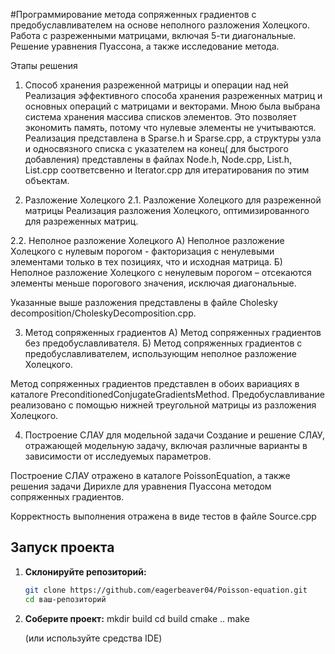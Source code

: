 #Программирование метода сопряженных градиентов с предобуславливателем на основе неполного разложения Холецкого. Работа с разреженными матрицами, включая 5-ти диагональные. Решение уравнения Пуассона, а также исследование метода.

Этапы решения
1. Способ хранения разреженной матрицы и операции над ней
Реализация эффективного способа хранения разреженных матриц и основных операций с матрицами и векторами.
Мною была выбрана система хранения массива списков элементов. Это позволяет экономить память, потому что нулевые элементы не учитываются. Реализация представлена в Sparse.h и Sparse.cpp, а структуры узла и односвязного списка с указателем на конец( для быстрого добавления) представлены в файлах Node.h, Node.cpp, List.h, List.cpp соответсвенно и Iterator.cpp для итератирования по этим объектам. 

2. Разложение Холецкого
2.1. Разложение Холецкого для разреженной матрицы
Реализация разложения Холецкого, оптимизированного для разреженных матриц.

2.2. Неполное разложение Холецкого
A) Неполное разложение Холецкого с нулевым порогом - факторизация с ненулевыми элементами только в тех позициях, что и исходная матрица.
Б) Неполное разложение Холецкого с ненулевым порогом – отсекаются элементы меньше порогового значения, исключая диагональные.

Указанные выше разложения представлены в файле Cholesky decomposition/CholeskyDecomposition.cpp.

3. Метод сопряженных градиентов
А) Метод сопряженных градиентов без предобуславливателя.
Б) Метод сопряженных градиентов с предобуславливателем, использующим неполное разложение Холецкого.

Метод сопряженных градиентов представлен в обоих вариациях в каталоге PreconditionedConjugateGradientsMethod. Предобуславливание реализовано с помощью нижней треугольной матрицы из разложения Холецкого. 

4. Построение СЛАУ для модельной задачи 
Создание и решение СЛАУ, отражающей модельную задачу, включая различные варианты в зависимости от исследуемых параметров.

Построение СЛАУ отражено в каталоге PoissonEquation, а также решения задачи Дирихле для уравнения Пуассона методом сопряженных градиентов.

Корректность выполнения отражена в виде тестов в файле Source.cpp

## Запуск проекта

1. **Склонируйте репозиторий:**

   ```bash
   git clone https://github.com/eagerbeaver04/Poisson-equation.git
   cd ваш-репозиторий

2. **Соберите проект:**
    mkdir build
    cd build
    cmake ..
    make

    (или используйте средства IDE)